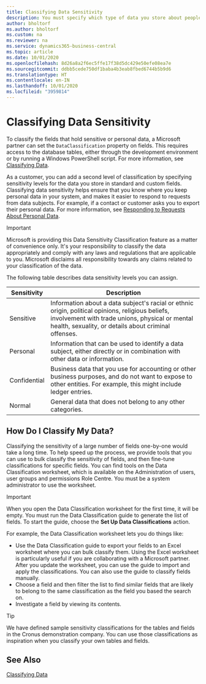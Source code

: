 ```yaml
---
title: Classifying Data Sensitivity
description: You must specify which type of data you store about people so that you can respond to data subject requests.
author: bholtorf
ms.author: bholtorf
ms.custom: na
ms.reviewer: na
ms.service: dynamics365-business-central
ms.topic: article
ms.date: 10/01/2020
ms.openlocfilehash: 8d26a8a2f6ec5ffe17f38d5dc429e50efe08ea7e
ms.sourcegitcommit: ddbb5cede750df1baba4b3eab8fbed6744b5b9d6
ms.translationtype: HT
ms.contentlocale: en-IN
ms.lasthandoff: 10/01/2020
ms.locfileid: "3959814"
---
```

# <a name="classifying-data-sensitivity"></a>Classifying Data Sensitivity
To classify the fields that hold sensitive or personal data, a Microsoft partner can set the ```DataClassification``` property on fields. This requires access to the database tables, either through the development environment or by running a Windows PowerShell script. For more information, see [Classifying Data](/dynamics365/business-central/dev-itpro/developer/devenv-classifying-data).  

As a customer, you can add a second level of classification by specifying sensitivity levels for the data you store in standard and custom fields. Classifying data sensitivity helps ensure that you know where you keep personal data in your system, and makes it easier to respond to requests from data subjects. For example, if a contact or customer asks you to export their personal data. For more information, see [Responding to Requests About Personal Data](admin-responding-to-requests-about-personal-data.md).

> [!Important]
> Microsoft is providing this Data Sensitivity Classification feature as a matter of convenience only. It's your responsibility to classify the data appropriately and comply with any laws and regulations that are applicable to you. Microsoft disclaims all responsibility towards any claims related to your classification of the data.  

The following table describes data sensitivity levels you can assign.

|Sensitivity|Description|
|----|----|
|Sensitive | Information about a data subject's racial or ethnic origin, political opinions, religious beliefs, involvement with trade unions, physical or mental health, sexuality, or details about criminal offenses. |
|Personal | Information that can be used to identify a data subject, either directly or in combination with other data or information.|
|Confidential | Business data that you use for accounting or other business purposes, and do not want to expose to other entities. For example, this might include ledger entries.|
|Normal | General data that does not belong to any other categories.|

## <a name="how-do-i-classify-my-data"></a>How Do I Classify My Data?
Classifying the sensitivity of a large number of fields one-by-one would take a long time. To help speed up the process, we provide tools that you can use to bulk classify the sensitivity of fields, and then fine-tune classifications for specific fields. You can find tools on the Data Classification worksheet, which is available on the Administration of users, user groups and permissions Role Centre. You must be a system administrator to use the worksheet.

> [!Important]
> When you open the Data Classification worksheet for the first time, it will be empty. You must run the Data Classification guide to generate the list of fields. To start the guide, choose the **Set Up Data Classifications** action.

For example, the Data Classification worksheet lets you do things like:  

* Use the Data Classification guide to export your fields to an Excel worksheet where you can bulk classify them. Using the Excel worksheet is particularly useful if you are collaborating with a Microsoft partner. After you update the worksheet, you can use the guide to import and apply the classifications. You can also use the guide to classify fields manually.  
* Choose a field and then filter the list to find similar fields that are likely to belong to the same classification as the field you based the search on.  
* Investigate a field by viewing its contents.  

> [!Tip]
> We have defined sample sensitivity classifications for the tables and fields in the Cronus demonstration company. You can use those classifications as inspiration when you classify your own tables and fields.

## <a name="see-also"></a>See Also

[Classifying Data](/dynamics365/business-central/dev-itpro/developer/devenv-classifying-data)  
